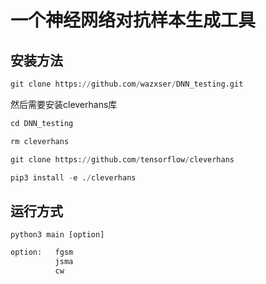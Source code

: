 # 一个神经网络对抗样本生成工具
## 安装方法
```python
git clone https://github.com/wazxser/DNN_testing.git
```
然后需要安装cleverhans库
```python
cd DNN_testing

rm cleverhans

git clone https://github.com/tensorflow/cleverhans

pip3 install -e ./cleverhans
```
## 运行方式
```angular2
python3 main [option]
```
```python
option:   fgsm
          jsma
          cw
```